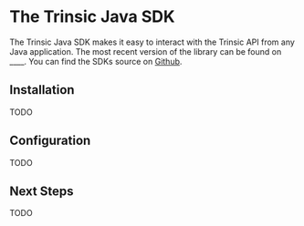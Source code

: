 # The Trinsic Java SDK

The Trinsic Java SDK makes it easy to interact with the Trinsic API from any Java application. The most recent version of the library can be found on ____. You can find the SDKs source on [Github](https://github.com/trinsic-id/sdk/java).

## Installation
TODO

## Configuration
TODO

## Next Steps
TODO

